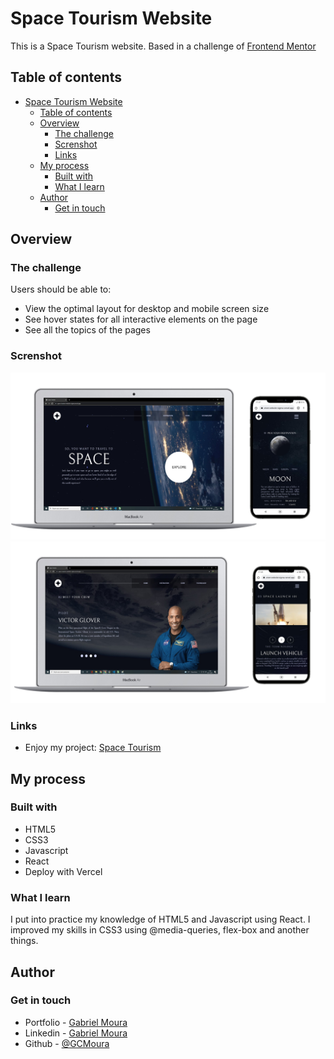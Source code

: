 # Space Tourism Website

This is a Space Tourism website. Based in a challenge of [Frontend Mentor](https://www.frontendmentor.io/challenges/space-tourism-multipage-website-gRWj1URZ3)

## Table of contents

- [Space Tourism Website](#space-tourism-website)
  - [Table of contents](#table-of-contents)
  - [Overview](#overview)
    - [The challenge](#the-challenge)
    - [Screnshot](#screnshot)
    - [Links](#links)
  - [My process](#my-process)
    - [Built with](#built-with)
    - [What I learn](#what-i-learn)
  - [Author](#author)
    - [Get in touch](#get-in-touch)

## Overview

### The challenge

Users should be able to:

- View the optimal layout for desktop and mobile screen size
- See hover states for all interactive elements on the page
- See all the topics of the pages

### Screnshot

![]('./../screenshot/screenshot-1.jpg)
![]('./../screenshot/Screenshot-2.jpg)

### Links

- Enjoy my project: [Space Tourism](https://space-tourism-website-sigma.vercel.app/)

## My process

### Built with

- HTML5
- CSS3
- Javascript
- React
- Deploy with Vercel

### What I learn

  I put into practice my knowledge of HTML5 and Javascript using React. I improved my skills in CSS3 using @media-queries, flex-box and another things.

## Author

### Get in touch
- Portfolio - [Gabriel Moura](https://gcmoura-portfolio.netlify.app/)
- Linkedin - [Gabriel Moura](https://www.linkedin.com/in/gabriel-moura-developer/)
- Github - [@GCMoura](https://github.com/GCMoura)
